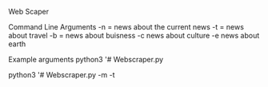 Web Scaper

Command Line Arguments
-n = news about the current news
-t = news about travel
-b = news about buisness
-c news about culture
-e news about earth

Example arguments
python3 '# Webscraper.py 

python3 '# Webscraper.py -m -t

